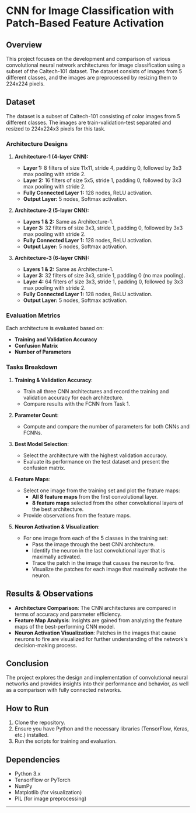 # CNN for Image Classification with Patch-Based Feature Activation

## Overview

This project focuses on the development and comparison of various convolutional neural network architectures for image classification using a subset of the Caltech-101 dataset. The dataset consists of images from 5 different classes, and the images are preprocessed by resizing them to 224x224 pixels. 

## Dataset

The dataset is a subset of Caltech-101 consisting of color images from 5 different classes. The images are train-validation-test separated and resized to 224x224x3 pixels for this task.


### Architecture Designs

1. **Architecture-1 (4-layer CNN):**
    - **Layer 1:** 8 filters of size 11x11, stride 4, padding 0, followed by 3x3 max pooling with stride 2.
    - **Layer 2:** 16 filters of size 5x5, stride 1, padding 0, followed by 3x3 max pooling with stride 2.
    - **Fully Connected Layer 1:** 128 nodes, ReLU activation.
    - **Output Layer:** 5 nodes, Softmax activation.

2. **Architecture-2 (5-layer CNN):**
    - **Layers 1 & 2:** Same as Architecture-1.
    - **Layer 3:** 32 filters of size 3x3, stride 1, padding 0, followed by 3x3 max pooling with stride 2.
    - **Fully Connected Layer 1:** 128 nodes, ReLU activation.
    - **Output Layer:** 5 nodes, Softmax activation.

3. **Architecture-3 (6-layer CNN):**
    - **Layers 1 & 2:** Same as Architecture-1.
    - **Layer 3:** 32 filters of size 3x3, stride 1, padding 0 (no max pooling).
    - **Layer 4:** 64 filters of size 3x3, stride 1, padding 0, followed by 3x3 max pooling with stride 2.
    - **Fully Connected Layer 1:** 128 nodes, ReLU activation.
    - **Output Layer:** 5 nodes, Softmax activation.

### Evaluation Metrics

Each architecture is evaluated based on:
- **Training and Validation Accuracy**
- **Confusion Matrix**
- **Number of Parameters**

### Tasks Breakdown

1. **Training & Validation Accuracy**:
   - Train all three CNN architectures and record the training and validation accuracy for each architecture.
   - Compare results with the FCNN from Task 1.

2. **Parameter Count**:
   - Compute and compare the number of parameters for both CNNs and FCNNs.

3. **Best Model Selection**:
   - Select the architecture with the highest validation accuracy.
   - Evaluate its performance on the test dataset and present the confusion matrix.

4. **Feature Maps**:
   - Select one image from the training set and plot the feature maps:
     - **All 8 feature maps** from the first convolutional layer.
     - **8 feature maps** selected from the other convolutional layers of the best architecture.
   - Provide observations from the feature maps.

5. **Neuron Activation & Visualization**:
   - For one image from each of the 5 classes in the training set:
     - Pass the image through the best CNN architecture.
     - Identify the neuron in the last convolutional layer that is maximally activated.
     - Trace the patch in the image that causes the neuron to fire.
     - Visualize the patches for each image that maximally activate the neuron.

## Results & Observations

- **Architecture Comparison**: The CNN architectures are compared in terms of accuracy and parameter efficiency.
- **Feature Map Analysis**: Insights are gained from analyzing the feature maps of the best-performing CNN model.
- **Neuron Activation Visualization**: Patches in the images that cause neurons to fire are visualized for further understanding of the network's decision-making process.

## Conclusion

The project explores the design and implementation of convolutional neural networks and provides insights into their performance and behavior, as well as a comparison with fully connected networks.

## How to Run

1. Clone the repository.
2. Ensure you have Python and the necessary libraries (TensorFlow, Keras, etc.) installed.
3. Run the scripts for training and evaluation.

## Dependencies

- Python 3.x
- TensorFlow or PyTorch
- NumPy
- Matplotlib (for visualization)
- PIL (for image preprocessing)

---

